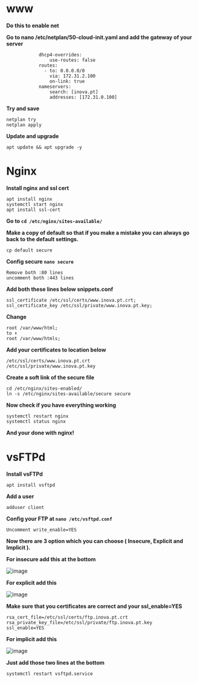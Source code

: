 # www

**Do this to enable net**

**Go to nano /etc/netplan/50-cloud-init.yaml and add the gateway of your server**
```
            dhcp4-overrides:
                use-routes: false
            routes:
              - to: 0.0.0.0/0
                via: 172.31.2.100
                on-link: true
            nameservers:
                search: [inova.pt]
                addresses: [172.31.0.100]
```
**Try and save**
```
netplan try
netplan apply
```
**Update and upgrade**

`apt update && apt upgrade -y`

# Nginx

**Install nginx and ssl cert**
```
apt install nginx
systemctl start nginx
apt install ssl-cert
```
**Go to `cd /etc/nginx/sites-available/`**

**Make a copy of default so that if you make a mistake you can always go back to the default settings.**

`cp default secure`

**Config secure `nano secure`**
```
Remove both :80 lines
uncomment both :443 lines
```
**Add both these lines below snippets.conf**
```
ssl_certificate /etc/ssl/certs/www.inova.pt.crt;
ssl_certificate_key /etc/ssl/private/www.inova.pt.key;
```
**Change**
```
root /var/www/html;
to ⬇️
root /var/www/htmls;
```
**Add your certificates to location below**
```
/etc/ssl/certs/www.inova.pt.crt
/etc/ssl/private/www.inova.pt.key
```
**Create a soft link of the secure file**
```
cd /etc/nginx/sites-enabled/
ln -s /etc/nginx/sites-available/secure secure
```
**Now check if you have everything working**
```
systemctl restart nginx
systemctl status nginx
```
**And your done with nginx!**

# vsFTPd

**Install vsFTPd**

`apt install vsftpd`

**Add a user**

`adduser client`

**Config your FTP at `nano /etc/vsftpd.conf`**

`Uncomment write_enable=YES`

**Now there are 3 option which you can choose ( Insecure, Explicit and Implicit ).**

**For insecure add this at the bottom**

![image](https://user-images.githubusercontent.com/98783977/154138440-aa38af25-0a4d-4c84-9e49-f42dd1cdddb2.png)

**For explicit add this**

![image](https://user-images.githubusercontent.com/98783977/154138508-f86b0ff9-8553-4a24-b225-e5989dbba646.png)

**Make sure that you certificates are correct and your ssl_enable=YES**
```
rsa_cert_file=/etc/ssl/certs/ftp.inova.pt.crt
rsa_private_key_file=/etc/ssl/private/ftp.inova.pt.key
ssl_enable=YES
```
**For implicit add this**

![image](https://user-images.githubusercontent.com/98783977/154138687-22f95428-1b43-412e-8025-86f8c3677e0a.png)

**Just add those two lines at the bottom**

`systemctl restart vsftpd.service`
